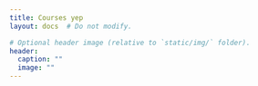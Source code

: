 ```yaml
---
title: Courses yep
layout: docs  # Do not modify.

# Optional header image (relative to `static/img/` folder).
header:
  caption: ""
  image: ""
---
```


